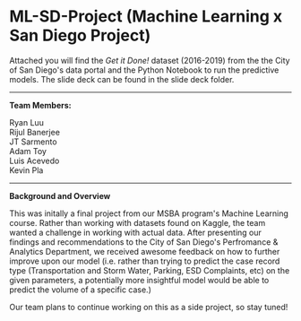# ML-SD-Project (Machine Learning x San Diego Project)

Attached you will find the <i>Get it Done!</i> dataset (2016-2019) from the the City of San Diego's data portal and the Python Notebook to run the predictive models. The slide deck can be found in the slide deck folder. 
  
___
**Team Members:**

Ryan Luu <br>
Rijul Banerjee <br>
JT Sarmento <br>
Adam Toy <br>
Luis Acevedo <br>
Kevin Pla

___
**Background and Overview**

This was initally a final project from our MSBA program's Machine Learning course. Rather than working with datasets found on Kaggle, the team wanted a challenge in working with actual data. After presenting our findings and recommendations to the City of San Diego's Perfromance & Analytics Department, we received awesome feedback on how to further improve upon our model (i.e. rather than trying to predict the case record type (Transportation and Storm Water, Parking, ESD Complaints, etc) on the given parameters, a potentially more insightful model would be able to predict the volume of a specific case.) 

Our team plans to continue working on this as a side project, so stay tuned!
